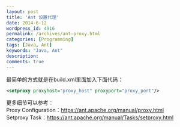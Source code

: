 ```yaml
---
layout: post
title: 'Ant 设置代理'
date: 2014-6-12
wordpress_id: 4916
permalink: /archives/ant-proxy.html
categories: [Programming]
tags: [Java, Ant]
keywords: "Java, Ant"
description: 
comments: true
---
```

最简单的方式就是在build.xml里面加入下面代码：

``` xml
<setproxy proxyhost="proxy_host" proxyport="proxy_port"/>
```
更多细节可以参考：    
Proxy Configuration：<https://ant.apache.org/manual/proxy.html>    
Setproxy Task：<https://ant.apache.org/manual/Tasks/setproxy.html>
